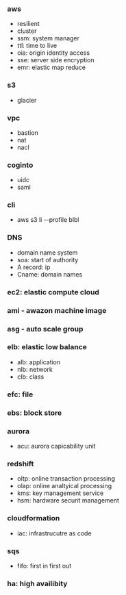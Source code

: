 ### aws
- resilient
- cluster
- ssm: system manager
- ttl: time to live
- oia: origin identity access
- sse: server side encryption
- emr: elastic map reduce

### s3 
- glacier


### vpc
- bastion
- nat
- nacl

### coginto
- uidc
- saml

### cli
- aws s3 li --profile blbl

### DNS
- domain name system
- soa: start of authority
- A record: ip
- Cname: domain names

### ec2: elastic compute cloud
### ami - awazon machine image
### asg - auto scale group

### elb: elastic low balance
- alb: application
- nlb: network
- clb: class

### efc: file

### ebs: block store

### aurora
- acu: aurora capicability unit 

### redshift
- oltp: online transaction processing
- olap: online analtyical processing
- kms: key management service
- hsm: hardware securit management

### cloudformation
- iac: infrastrucutre as code

### sqs
- fifo: first in first out

### ha: high availibity
